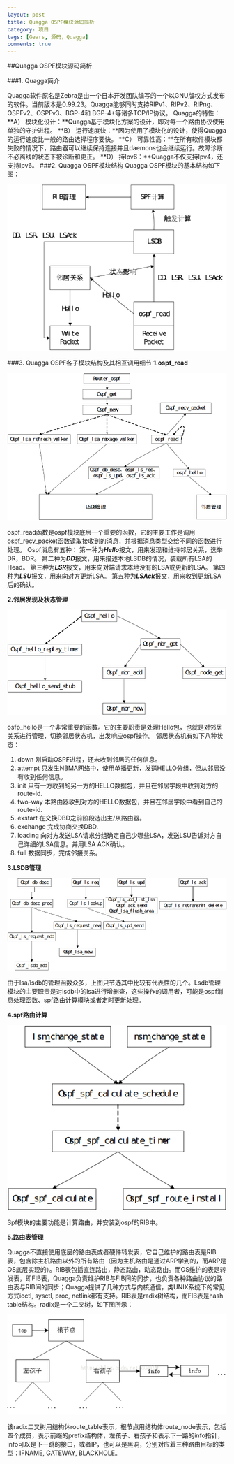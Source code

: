 ```yaml
---
layout: post
title: Quagga OSPF模块源码简析
category: 项目
tags: [Gears, 源码，Quagga]
comments: true
---
```



##Quagga OSPF模块源码简析

###1. Quagga简介

<!-- more -->
Quagga软件原名是Zebra是由一个日本开发团队编写的一个以GNU版权方式发布的软件。当前版本是0.99.23。Quagga能够同时支持RIPv1、RIPv2、RIPng、OSPFv2、OSPFv3、BGP-4和 BGP-4+等诸多TCP/IP协议。
Quagga的特性：
**A） 模块化设计：**Quagga基于模块化方案的设计，即对每一个路由协议使用单独的守护进程。
**B） 运行速度快：**因为使用了模块化的设计，使得Quagga的运行速度比一般的路由选择程序要快。
**C） 可靠性高：**在所有软件模块都失败的情况下，路由器可以继续保持连接并且daemons也会继续运行。故障诊断不必离线的状态下被诊断和更正。
**D） 持Ipv6：**Quagga不仅支持Ipv4，还支持Ipv6。
###2. Quagga OSPF模块结构
Quagga OSPF模块的基本结构如下图：


![quagga ospf 结构图](/post_imgs/2014-11-25-Quagga_OSPF模块源码简析/quagga_ospf.png)


###3. Quagga OSPF各子模块结构及其相互调用细节
**1.ospf_read**

![ospf_read](/post_imgs/2014-11-25-Quagga_OSPF模块源码简析/ospf_read.png)

ospf_read函数是ospf模块底层一个重要的函数，它的主要工作是调用ospf_recv_packet函数读取接收到的消息，并根据消息类型交给不同的函数进行处理。
Ospf消息有五种：
第一种为***Hello***报文，用来发现和维持邻居关系，选举DR，BDR。
第二种为***DD***报文，用来描述本地LSDB的情况，装载所有LSA的Head。
第三种为***LSR***报文，用来向对端请求本地没有的LSA或更新的LSA。
第四种为***LSU***报文，用来向对方更新LSA。
第五种为***LSAck***报文，用来收到更新LSA后的确认。

**2.邻居发现及状态管理**

![ospf_find_nbr](/post_imgs/2014-11-25-Quagga_OSPF模块源码简析/ospf_find_nbr.png)

osfp_hello是一个非常重要的函数。它的主要职责是处理Hello包，也就是对邻居关系进行管理，切换邻居状态机，出发响应ospf操作。
邻居状态机有如下八种状态：
1. down
刚启动OSPF进程，还未收到邻居的任何信息。
2. attempt
只发生NBMA网络中，使用单播更新，发送HELLO分组，但从邻居没有收到任何信息。
3. init
只有一方收到的另一方的HELLO数据包，并且在邻居字段中收到对方的route-id.
4. two-way
本路由器收到对方的HELLO数据包，并且在邻居字段中看到自己的route-id.
5. exstart
在交换DBD之前阶段选出主/从路由器。
6. exchange
完成协商交换DBD.
7. loading
向对方发送LSA请求分组确定自己少哪些LSA，发送LSU告诉对方自己详细的LSA信息。并用LSA ACK确认。
8. full
数据同步，完成邻接关系。

**3.LSDB管理**

![ospf_lsdb_mgr](/post_imgs/2014-11-25-Quagga_OSPF模块源码简析/lsdb_mgr.png)

由于lsa/lsdb的管理函数众多，上图只节选其中比较有代表性的几个。Lsdb管理模块的主要职责是对lsdb中的lsa进行增删查，这些操作的调用者，可能是ospf消息处理函数、spf路由计算模块或者定时更新处理。

**4.spf路由计算**

![ospf_spf_calculate](/post_imgs/2014-11-25-Quagga_OSPF模块源码简析/spf.png)

Spf模块的主要功能是计算路由，并安装到ospf的RIB中。

**5.路由表管理**

Quagga不直接使用底层的路由表或者硬件转发表，它自己维护的路由表是RIB表，包含除主机路由以外的所有路由（因为主机路由是通过ARP学到的，而ARP是OS底层实现的）。RIB表包括直连路由，静态路由，动态路由。而OS维护的表是转发表，即FIB表，Quagga负责维护RIB与FIB间的同步，也负责各种路由协议的路由表与RIB间的同步；Quagga提供了几种方式与内核通信，类UNIX系统下的常见方式ioctl, sysctl, proc, netlink都有支持。RIB表是radix树结构，而FIB表是hash table结构。radix是一个二叉树，如下图所示：

![rib_tree](/post_imgs/2014-11-25-Quagga_OSPF模块源码简析/rib_tree.png)

 该radix二叉树用结构休route_table表示，根节点用结构体route_node表示，包括四个成员，表示前缀的prefix结构体，左孩子、右孩子和表示下一路的info指针，info可以是下一跳的接口，或者IP，也可以是黑洞，分别对应着三种路由目标的类型：IFNAME, GATEWAY, BLACKHOLE。
